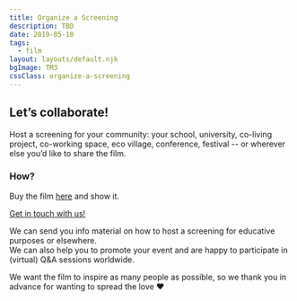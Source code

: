 ```yaml
---
title: Organize a Screening
description: TBD
date: 2019-05-10
tags:
  - film
layout: layouts/default.njk
bgImage: TM3
cssClass: organize-a-screening
---
```


## Let’s collaborate!

Host a screening for your community: your school, university, co-living project, co-working space, eco village, conference, festival -- or wherever else you’d like to share the film.

### How?

Buy the film <a href="https://vimeo.com/ondemand/transmodernity" target="_blank" rel="noopener noreferrer">here</a> and show it.

[Get in touch with us!](mailto:connect@transmodernity.org)

We can send you info material on how to host a screening for educative purposes or elsewhere.\
We can also help you to promote your event and are happy to participate in (virtual) Q&A sessions worldwide.

We want the film to inspire as many people as possible, so we thank you in advance for wanting to spread the love ❤︎
